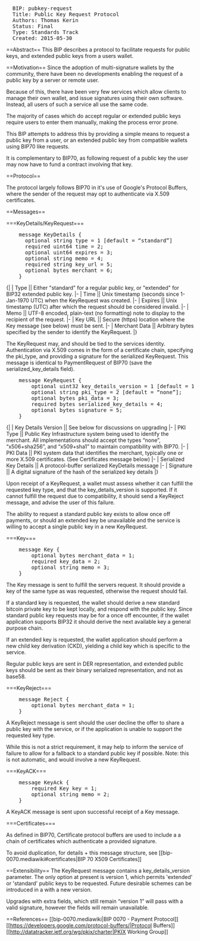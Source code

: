 <pre>
  BIP: pubkey-request
  Title: Public Key Request Protocol
  Authors: Thomas Kerin
  Status: Final
  Type: Standards Track
  Created: 2015-05-30
</pre>

==Abstract==
This BIP describes a protocol to facilitate requests for public keys, and extended public keys from a users wallet.
 
==Motivation==
 Since the adoption of multi-signature wallets by the community, there have been no 
 developments enabling the request of a public key by a server or remote user.
 
 Because of this, there have been very few services which allow clients to manage
 their own wallet, and issue signatures using their own software. Instead, 
 all users of such a service all use the same code. 
      
 The majority of cases which do accept regular or extended public keys require 
 users to enter them manually, making the process error prone. 
   
 This BIP attempts to address this by providing a simple means to request a 
 public key from a user, or an extended public key from compatible wallets using 
 BIP70 like requests.
        
 It is complementary to BIP70, as following request of a public key the user may 
 now have to fund a contract involving that key. 
 
==Protocol==

The protocol largely follows BIP70 in it's use of Google's Protocol Buffers, where the sender of the request may opt to authenticate via X.509 certificates. 

==Messages==

===KeyDetails/KeyRequest===

<pre>
    message KeyDetails {
      optional string type = 1 [default = “standard”]
      required uint64 time = 2;
      optional uint64 expires = 3;
      optional string memo = 4;
      required string key_url = 5;
      optional bytes merchant = 6;
    }
</pre>

{|
| Type || Either "standard" for a regular public key, or "extended" for BIP32 extended public key. 
|-
| Time || Unix timestamp (seconds since 1-Jan-1970 UTC) when the KeyRequest was created.
|-
| Expires || Unix timestamp (UTC) after which the request should be considered invalid.
|-
| Memo || UTF-8 encoded, plain-text (no formatting) note to display to the recipient of the request.
|- 
| Key URL || Secure (https) location where the Key message (see below) must be sent.
|-
| Merchant Data || Arbitrary bytes specified by the sender to identify the KeyRequest.
|}


The KeyRequest may, and should be tied to the services identity. Authentication via X.509 comes in 
the form of a certificate chain, specifying the pki_type, and providing a signature for the serialized 
KeyRequest. This message is identical to PaymentRequest of BIP70 (save the serialized_key_details field).

<pre>
    message KeyRequest {
        optional uint32 key_details_version = 1 [default = 1];
        optional string pki_type = 2 [default = “none”];
        optional bytes pki_data = 3;
        required bytes serialized_key_details = 4;
        optional bytes signature = 5;
    }
</pre>

{|
| Key Details Version || See below for discussions on upgrading 
|-
| PKI Type || Public Key Infrastructure system being used to identify the merchant. All implementations should accept the types “none”, “x506+sha256”, and “x509+sha1” to maintain compatibility with BIP70.
|-
| PKI Data || PKI system data that identifies the merchant, typically one or more X.509 certificates. (See Certificates message below)
|-
| Serialized Key Details || A protocol-buffer serialized KeyDetails message
|- 
| Signature || A digital signature of the hash of the serialized key details
|}

 Upon receipt of a KeyRequest, a wallet must assess whether it can fulfill the 
 requested key type, and that the key_details_version is supported. If it 
 cannot fulfill the request due to compatibility, it should send a KeyReject 
 message, and advise the user of this failure.  

 The ability to request a standard public key exists to allow once off payments,
 or should an extended key be unavailable and the service is willing to accept 
 a single public key in a new KeyRequest.
 
===Key===
<pre>
    message Key {
        optional bytes merchant_data = 1;
        required key_data = 2;
        optional string memo = 3;
    }
</pre>

 The Key message is sent to fulfill the servers request. It should provide a key
 of the same type as was requested, otherwise the request should fail. 
 
 If a standard key is requested, the wallet should derive a new standard bitcoin 
 private key to be kept locally, and respond with the public key. Since standard 
 public key requests may be for a once off encounter, if the wallet application 
 supports BIP32 it should derive the next available key a general purpose chain. 
 
 If an extended key is requested, the wallet application should perform a new 
 child key derivation (CKD), yielding a child key which is specific to the service. 

 Regular public keys are sent in DER representation, and extended public keys should
 be sent as their binary serialized representation, and not as base58. 
 

===KeyReject===
<pre>
    message Reject {
        optional bytes merchant_data = 1;
    }
</pre>

 A KeyReject message is sent should the user decline the offer to share a public 
 key with the service, or if the application is unable to support the requested 
 key type. 

 While this is not a strict requirement, it may help to inform the service of 
 failure to allow for a fallback to a standard public key if possible. Note: 
 this is not automatic, and would involve a new KeyRequest.
 
===KeyACK===
<pre>
    message KeyAck {
        required Key key = 1;
        optional string memo = 2;
    }
</pre>

A KeyACK message is sent upon successful receipt of a Key message. 

===Certificates===

 As defined in BIP70, Certificate protocol buffers are used to include a a chain
 of certificates which authenticate a provided signature. 

 To avoid duplication, for details + this message structure, see [[bip-0070.mediawiki#certificates|BIP 70 X509 Certificates]] 

==Extensibility==
 The KeyRequest message contains a key_details_version parameter. The only option
 at present is version 1, which permits 'extended' or 'standard' public keys to 
 be requested. Future desirable schemes can be introduced in a with a new version. 

 Upgrades with extra fields, which still remain “version 1” will pass with a valid
 signature, however the fields will remain unavailable. 

==References==
[[bip-0070.mediawiki|BIP 0070 - Payment Protocol]]
[[https://developers.google.com/protocol-buffers/|Protocol Buffers]]
[[http://datatracker.ietf.org/wg/pkix/charter|PKIX Working Group]]